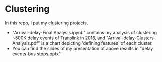 # Clustering
In this repo, I put my clustering projects.  

* "Arrival-delay-Final Analysis.ipynb" contains my analysis of clustering ~500K delay events of Translink in 2016, and "Arrival-delay-Clusters-Analysis.pdf" is a chart depicting 'defining features'
of each cluster.
* You can find the slides of my presentation of above results in "delay events-bus stops.pptx".
